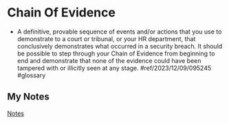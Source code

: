 # Chain Of Evidence
- A definitive, provable sequence of events and/or actions that you use to demonstrate to a court or tribunal, or your HR department, that conclusively demonstrates what occurred in a security breach. It should be possible to step through your Chain of Evidence from beginning to end and demonstrate that none of the evidence could have been tampered with or illicitly seen at any stage. #ref/2023/12/09/095245 #glossary 
## My Notes
[Notes](mynotes/chain-of-evidence-notes.md)
